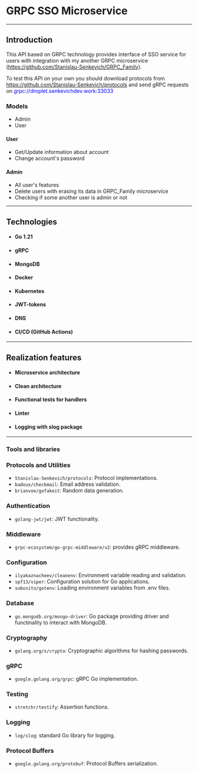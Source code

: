 # GRPC SSO Microservice

---------------

## Introduction

This API based on GRPC technology provides interface of SSO service for users
with integration with my another GRPC microservice (https://github.com/Stanislau-Senkevich/GRPC_Family).

To test this API on your own you should download protocols from https://github.com/Stanislau-Senkevich/protocols
and send gRPC requests on <span style="color:blue"> grpc://droplet.senkevichdev.work:33033 </span>

### Models
- Admin
- User


#### User
- Get/Update information about account
- Change account's password

#### Admin
- All user's features
- Delete users with erasing its data in GRPC_Family microservice
- Checking if some another user is admin or not


------------------
## Technologies
- #### Go 1.21
- #### gRPC
- #### MongoDB
- #### Docker
- #### Kubernetes
- #### JWT-tokens
- #### DNS
- #### CI/CD (GitHub Actions)

-----------------
## Realization features
- #### Microservice architecture
- #### Clean architecture
- #### Functional tests for handlers
- #### Linter
- #### Logging with slog package

-----------------
### Tools and libraries

### Protocols and Utilities

- `Stanislau-Senkevich/protocols`: Protocol implementations.
- `badoux/checkmail`: Email address validation.
- `brianvoe/gofakeit`: Random data generation.

### Authentication

- `golang-jwt/jwt`: JWT functionality.

### Middleware

- `grpc-ecosystem/go-grpc-middleware/v2`: provides gRPC middleware.

### Configuration

- `ilyakaznacheev/cleanenv`: Environment variable reading and validation.
- `spf13/viper`: Configuration solution for Go applications.
- `subosito/gotenv`: Loading environment variables from .env files.

### Database

- `go.mongodb.org/mongo-driver`: Go package providing driver and functinality to interact with MongoDB.

### Cryptography

- `golang.org/x/crypto`: Cryptographic algorithms for hashing passwords.

### gRPC

- `google.golang.org/grpc`: gRPC Go implementation.

### Testing

- `stretchr/testify`: Assertion functions.

### Logging

- `log/slog`: standard Go library for logging.

### Protocol Buffers

- `google.golang.org/protobuf`: Protocol Buffers serialization.

